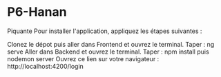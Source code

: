 # P6-Hanan
Piquante
Pour installer l'application, appliquez les étapes suivantes :

Clonez le dépot puis aller dans Frontend et ouvrez le terminal.
Taper : ng serve
Aller dans Backend et ouvrez le terminal.
Taper : npm install puis nodemon server
Ouvrez ce lien sur votre navigateur : http://localhost:4200/login

